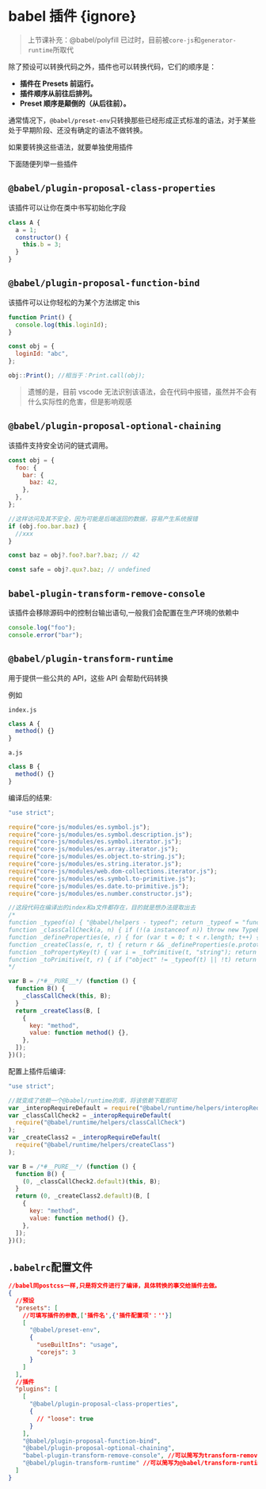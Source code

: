 # babel 插件 {ignore}

> 上节课补充：@babel/polyfill 已过时，目前被`core-js`和`generator-runtime`所取代

除了预设可以转换代码之外，插件也可以转换代码，它们的顺序是：

- **插件在 Presets 前运行。**
- **插件顺序从前往后排列。**
- **Preset 顺序是颠倒的（从后往前）。**

通常情况下，`@babel/preset-env`只转换那些已经形成正式标准的语法，对于某些处于早期阶段、还没有确定的语法不做转换。

如果要转换这些语法，就要单独使用插件

下面随便列举一些插件

## `@babel/plugin-proposal-class-properties`

该插件可以让你在类中书写初始化字段

```js
class A {
  a = 1;
  constructor() {
    this.b = 3;
  }
}
```

## `@babel/plugin-proposal-function-bind`

该插件可以让你轻松的为某个方法绑定 this

```js
function Print() {
  console.log(this.loginId);
}

const obj = {
  loginId: "abc",
};

obj::Print(); //相当于：Print.call(obj);
```

> 遗憾的是，目前 vscode 无法识别该语法，会在代码中报错，虽然并不会有什么实际性的危害，但是影响观感

## `@babel/plugin-proposal-optional-chaining`

该插件支持安全访问的链式调用。

```js
const obj = {
  foo: {
    bar: {
      baz: 42,
    },
  },
};

//这样访问及其不安全，因为可能是后端返回的数据，容易产生系统报错
if (obj.foo.bar.baz) {
  //xxx
}

const baz = obj?.foo?.bar?.baz; // 42

const safe = obj?.qux?.baz; // undefined
```

## `babel-plugin-transform-remove-console`

该插件会移除源码中的控制台输出语句,一般我们会配置在生产环境的依赖中

```js
console.log("foo");
console.error("bar");
```

## `@babel/plugin-transform-runtime`

用于提供一些公共的 API，这些 API 会帮助代码转换

例如

`index.js`

```js
class A {
  method() {}
}
```

`a.js`

```js
class B {
  method() {}
}
```

编译后的结果:

```js
"use strict";

require("core-js/modules/es.symbol.js");
require("core-js/modules/es.symbol.description.js");
require("core-js/modules/es.symbol.iterator.js");
require("core-js/modules/es.array.iterator.js");
require("core-js/modules/es.object.to-string.js");
require("core-js/modules/es.string.iterator.js");
require("core-js/modules/web.dom-collections.iterator.js");
require("core-js/modules/es.symbol.to-primitive.js");
require("core-js/modules/es.date.to-primitive.js");
require("core-js/modules/es.number.constructor.js");

//这段代码在编译出的index和a文件都存在，目的就是想办法提取出去
/*
function _typeof(o) { "@babel/helpers - typeof"; return _typeof = "function" == typeof Symbol && "symbol" == typeof Symbol.iterator ? function (o) { return typeof o; } : function (o) { return o && "function" == typeof Symbol && o.constructor === Symbol && o !== Symbol.prototype ? "symbol" : typeof o; }, _typeof(o); }
function _classCallCheck(a, n) { if (!(a instanceof n)) throw new TypeError("Cannot call a class as a function"); }
function _defineProperties(e, r) { for (var t = 0; t < r.length; t++) { var o = r[t]; o.enumerable = o.enumerable || !1, o.configurable = !0, "value" in o && (o.writable = !0), Object.defineProperty(e, _toPropertyKey(o.key), o); } }
function _createClass(e, r, t) { return r && _defineProperties(e.prototype, r), t && _defineProperties(e, t), Object.defineProperty(e, "prototype", { writable: !1 }), e; }
function _toPropertyKey(t) { var i = _toPrimitive(t, "string"); return "symbol" == _typeof(i) ? i : i + ""; }
function _toPrimitive(t, r) { if ("object" != _typeof(t) || !t) return t; var e = t[Symbol.toPrimitive]; if (void 0 !== e) { var i = e.call(t, r || "default"); if ("object" != _typeof(i)) return i; throw new TypeError("@@toPrimitive must return a primitive value."); } return ("string" === r ? String : Number)(t); }
*/

var B = /*#__PURE__*/ (function () {
  function B() {
    _classCallCheck(this, B);
  }
  return _createClass(B, [
    {
      key: "method",
      value: function method() {},
    },
  ]);
})();
```

配置上插件后编译:

```js
"use strict";

//就变成了依赖一个@babel/runtime的库，将该依赖下载即可
var _interopRequireDefault = require("@babel/runtime/helpers/interopRequireDefault");
var _classCallCheck2 = _interopRequireDefault(
  require("@babel/runtime/helpers/classCallCheck")
);
var _createClass2 = _interopRequireDefault(
  require("@babel/runtime/helpers/createClass")
);

var B = /*#__PURE__*/ (function () {
  function B() {
    (0, _classCallCheck2.default)(this, B);
  }
  return (0, _createClass2.default)(B, [
    {
      key: "method",
      value: function method() {},
    },
  ]);
})();
```

## `.babelrc`配置文件

```json
//babel同postcss一样,只是将文件进行了编译，具体转换的事交给插件去做。
{
  //预设
  "presets": [
    //可填写插件的参数,['插件名',{'插件配置项'：''}]
    [
      "@babel/preset-env",
      {
        "useBuiltIns": "usage",
        "corejs": 3
      }
    ]
  ],
  //插件
  "plugins": [
    [
      "@babel/plugin-proposal-class-properties",
      {
        // "loose": true
      }
    ],
    "@babel/plugin-proposal-function-bind",
    "@babel/plugin-proposal-optional-chaining",
    "babel-plugin-transform-remove-console", //可以简写为transform-remove-console
    "@babel/plugin-transform-runtime" //可以简写为@babel/transform-runtime
  ]
}
```
